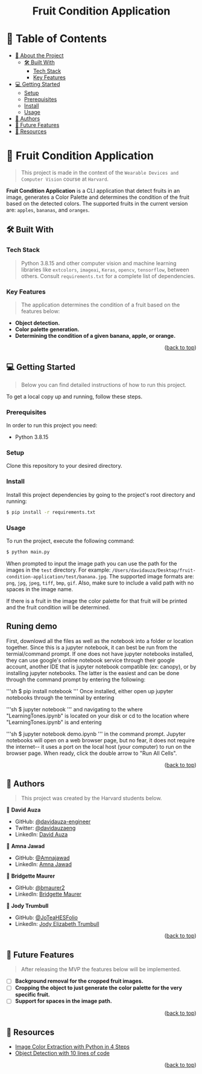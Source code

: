 <div align="center">
  <h1><b>Fruit Condition Application</b></h1>
</div>

# 📗 Table of Contents

- [📖 About the Project](#about-project)
  - [🛠 Built With](#built-with)
    - [Tech Stack](#tech-stack)
    - [Key Features](#key-features)
- [💻 Getting Started](#getting-started)
  - [Setup](#setup)
  - [Prerequisites](#prerequisites)
  - [Install](#install)
  - [Usage](#usage)
- [👥 Authors](#authors)
- [🔭 Future Features](#future-features)
- [🙏 Resources](#resources)

# 📖 Fruit Condition Application <a name="about-project"></a>

> This project is made in the context of the `Wearable Devices and Computer Vision` course at `Harvard`.

**Fruit Condition Application** is a CLI application that detect fruits in an image, generates a Color Palette and 
determines the condition of the fruit based on the detected colors. The supported fruits in the current version are:
`apples`, `bananas`, and `oranges`.

## 🛠 Built With <a name="built-with"></a>

### Tech Stack <a name="tech-stack"></a>

> Python 3.8.15 and other computer vision and machine learning libraries like `extcolors`, `imageai`, `Keras`, `opencv`,
`tensorflow`, between others. Consult `requirements.txt` for a complete list of dependencies.

### Key Features <a name="key-features"></a>

> The application determines the condition of a fruit based on the features below:

- **Object detection.**
- **Color palette generation.**
- **Determining the condition of a given banana, apple, or orange.**

<p align="right">(<a href="#readme-top">back to top</a>)</p>

## 💻 Getting Started <a name="getting-started"></a>

> Below you can find detailed instructions of how to run this project.

To get a local copy up and running, follow these steps.

### Prerequisites

In order to run this project you need:

- Python 3.8.15

### Setup

Clone this repository to your desired directory.

### Install

Install this project dependencies by going to the project's root directory and running:

```sh
$ pip install -r requirements.txt
```

### Usage

To run the project, execute the following command:

```sh
$ python main.py
```

When prompted to input the image path you can use the path for the images in the `test` directory. For example: 
`/Users/davidauza/Desktop/fruit-condition-application/test/banana.jpg`. The supported image formats are: `png`, `jpg`,
`jpeg`, `tiff`, `bmp`, `gif`. Also, make sure to include a valid path with no spaces in the image name.

If there is a fruit in the image the color palette for that fruit will be printed and the fruit condition will be
determined.

## Runing demo
First, downlowd all the files as well as the notebook into a folder or location together. Since this is a jupyter notebook, it can best be run from the termial/command prompt. If one does not have jupyter notebooks installed, they can use google's online notebook service through their google account, another IDE that is jupyter notebook compatible (ex: canopy), or by installing jupyter notebooks. The latter is the easiest and can be done through the command prompt by entering the following:

'''sh
$ pip install notebook
'''
Once installed, either open up jupyter notebooks through the terminal by entering

'''sh
$ jupyter notebook
'''
and navigating to the where "LearningTones.ipynb" is located on your disk or cd to the location where "LearningTones.ipynb" is and entering

'''sh
$ jupyter notebook demo.ipynb
'''
in the command prompt. Jupyter notebooks will open on a web browser page, but no fear, it does not require the internet-- it uses a port on the local host (your computer) to run on the browser page. When ready, click the double arrow to "Run All Cells".

<p align="right">(<a href="#readme-top">back to top</a>)</p>

## 👥 Authors <a name="authors"></a>

> This project was created by the Harvard students below.

👤 **David Auza**

- GitHub: [@davidauza-engineer](https://github.com/davidauza-engineer)
- Twitter: [@davidauzaeng](https://twitter.com/davidauzaeng)
- LinkedIn: [David Auza](https://www.linkedin.com/in/davidauza-engineer/)

👤 **Amna Jawad**

- GitHub: [@Amnajawad](https://github.com/Amnajawad)
- LinkedIn: [Amna Jawad](https://www.linkedin.com/in/amna-jawad-bb687078/)

👤 **Bridgette Maurer**

- GitHub: [@bmaurer2](https://github.com/bmaurer2)
- LinkedIn: [Bridgette Maurer](https://www.linkedin.com/in/bridgette-maurer/)

👤 **Jody Trumbull**

- GitHub: [@JoTeaHESFolio](https://github.com/JoTeaHESFolio)
- LinkedIn: [Jody Elizabeth Trumbull](https://www.linkedin.com/in/jodyelizabethtrumbull/)

<p align="right">(<a href="#readme-top">back to top</a>)</p>

## 🔭 Future Features <a name="future-features"></a>

> After releasing the MVP the features below will be implemented.

- [ ] **Background removal for the cropped fruit images.**
- [ ] **Cropping the object to just generate the color palette for the very specific fruit.**
- [ ] **Support for spaces in the image path.**
 
<p align="right">(<a href="#readme-top">back to top</a>)</p>

## 📝 Resources <a name="resources"></a>

- [Image Color Extraction with Python in 4 Steps](https://towardsdatascience.com/image-color-extraction-with-python-in-4-steps-8d9370d9216e)
- [Object Detection with 10 lines of code](https://towardsdatascience.com/object-detection-with-10-lines-of-code-d6cb4d86f606)

<p align="right">(<a href="#readme-top">back to top</a>)</p>
